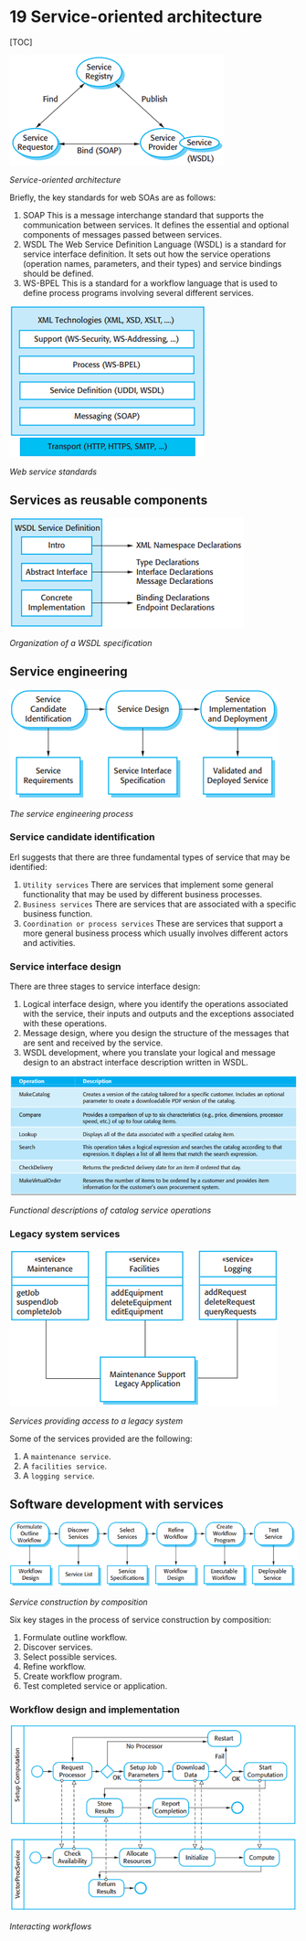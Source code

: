 # 19 Service-oriented architecture

[TOC]



![19_1](res/19_1.png)

*Service-oriented architecture*

Briefly, the key standards for web SOAs are as follows:

1. SOAP This is a message interchange standard that supports the communication between services. It defines the essential and optional components of messages passed between services.
2. WSDL The Web Service Definition Language (WSDL) is a standard for service interface definition. It sets out how the service operations (operation names, parameters, and their types) and service bindings should be defined.
3. WS-BPEL This is a standard for a workflow language that is used to define process programs involving several different services.

![19_2](res/19_2.png)

*Web service standards*

## Services as reusable components

![19_4](res/19_4.png)

*Organization of a WSDL specification*



## Service engineering

![19_6](res/19_6.png)

*The service engineering process*

### Service candidate identification

Erl suggests that there are three fundamental types of service that may be identified:

1. `Utility services` There are services that implement some general functionality that may be used by different business processes.
2. `Business services` There are services that are associated with a specific business function.
3. `Coordination or process services` These are services that support a more general business process which usually involves different actors and activities.

### Service interface design

There are three stages to service interface design:

1. Logical interface design, where you identify the operations associated with the service, their inputs and outputs and the exceptions associated with these operations.
2. Message design, where you design the structure of the messages that are sent and received by the service.
3. WSDL development, where you translate your logical and message design to an abstract interface description written in WSDL.

![19_8](res/19_8.png)

*Functional descriptions of catalog service operations*

### Legacy system services

![19_11](res/19_11.png)

*Services providing access to a legacy system*

Some of the services provided are the following:

1. A `maintenance service`.
2. A `facilities service`.
3. A `logging service`.



## Software development with services

![19_13](res/19_13.png)

*Service construction by composition*

Six key stages in the process of service construction by composition:

1. Formulate outline workflow.
2. Discover services.
3. Select possible services.
4. Refine workflow.
5. Create workflow program.
6. Test completed service or application.

### Workflow design and implementation

![19_15](res/19_15.png)

*Interacting workflows*

